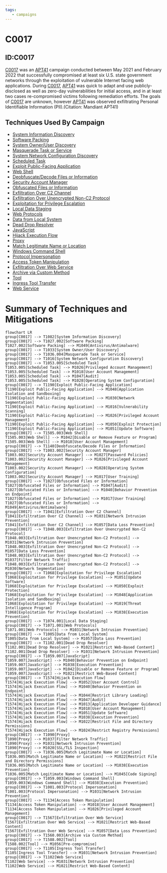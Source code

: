 ```yaml
---
tags:
   - campaigns
---
```

# C0017
## ID:C0017
[C0017](/mitre/campaigns/C0017) was an [APT41](/mitre/groups/G0096) campaign conducted between May 2021 and February 2022 that successfully compromised at least six U.S. state government networks through the exploitation of vulnerable Internet facing web applications. During [C0017](/mitre/campaigns/C0017), [APT41](/mitre/groups/G0096) was quick to adapt and use publicly-disclosed as well as zero-day vulnerabilities for initial access, and in at least two cases re-compromised victims following remediation efforts. The goals of [C0017](/mitre/campaigns/C0017) are unknown, however [APT41](/mitre/groups/G0096) was observed exfiltrating Personal Identifiable Information (PII).(Citation: Mandiant APT41)
## Techniques Used By Campaign
* [System Information Discovery](/mitre/techniques/T1082)
* [Software Packing](/mitre/techniques/T1027/002)
* [System Owner/User Discovery](/mitre/techniques/T1033)
* [Masquerade Task or Service](/mitre/techniques/T1036/004)
* [System Network Configuration Discovery](/mitre/techniques/T1016)
* [Scheduled Task](/mitre/techniques/T1053/005)
* [Exploit Public-Facing Application](/mitre/techniques/T1190)
* [Web Shell](/mitre/techniques/T1505/003)
* [Deobfuscate/Decode Files or Information](/mitre/techniques/T1140)
* [Security Account Manager](/mitre/techniques/T1003/002)
* [Obfuscated Files or Information](/mitre/techniques/T1027)
* [Exfiltration Over C2 Channel](/mitre/techniques/T1041)
* [Exfiltration Over Unencrypted Non-C2 Protocol](/mitre/techniques/T1048/003)
* [Exploitation for Privilege Escalation](/mitre/techniques/T1068)
* [Local Data Staging](/mitre/techniques/T1074/001)
* [Web Protocols](/mitre/techniques/T1071/001)
* [Data from Local System](/mitre/techniques/T1005)
* [Dead Drop Resolver](/mitre/techniques/T1102/001)
* [JavaScript](/mitre/techniques/T1059/007)
* [Hijack Execution Flow](/mitre/techniques/T1574)
* [Proxy](/mitre/techniques/T1090)
* [Match Legitimate Name or Location](/mitre/techniques/T1036/005)
* [Windows Command Shell](/mitre/techniques/T1059/003)
* [Protocol Impersonation](/mitre/techniques/T1001/003)
* [Access Token Manipulation](/mitre/techniques/T1134)
* [Exfiltration Over Web Service](/mitre/techniques/T1567)
* [Archive via Custom Method](/mitre/techniques/T1560/003)
* [Tool](/mitre/techniques/T1588/002)
* [Ingress Tool Transfer](/mitre/techniques/T1105)
* [Web Service](/mitre/techniques/T1102)

# Summary of Techniques and Mitigations
```mermaid
flowchart LR
group[C0017] --> T1082[System Information Discovery]
group[C0017] --> T1027.002[Software Packing]
T1027.002[Software Packing] --> M1049[Antivirus/Antimalware]
group[C0017] --> T1033[System Owner/User Discovery]
group[C0017] --> T1036.004[Masquerade Task or Service]
group[C0017] --> T1016[System Network Configuration Discovery]
group[C0017] --> T1053.005[Scheduled Task]
T1053.005[Scheduled Task] --> M1026[Privileged Account Management]
T1053.005[Scheduled Task] --> M1018[User Account Management]
T1053.005[Scheduled Task] --> M1047[Audit]
T1053.005[Scheduled Task] --> M1028[Operating System Configuration]
group[C0017] --> T1190[Exploit Public-Facing Application]
T1190[Exploit Public-Facing Application] --> M1048[Application Isolation and Sandboxing]
T1190[Exploit Public-Facing Application] --> M1030[Network Segmentation]
T1190[Exploit Public-Facing Application] --> M1016[Vulnerability Scanning]
T1190[Exploit Public-Facing Application] --> M1026[Privileged Account Management]
T1190[Exploit Public-Facing Application] --> M1050[Exploit Protection]
T1190[Exploit Public-Facing Application] --> M1051[Update Software]
group[C0017] --> T1505.003[Web Shell]
T1505.003[Web Shell] --> M1042[Disable or Remove Feature or Program]
T1505.003[Web Shell] --> M1018[User Account Management]
group[C0017] --> T1140[Deobfuscate/Decode Files or Information]
group[C0017] --> T1003.002[Security Account Manager]
T1003.002[Security Account Manager] --> M1027[Password Policies]
T1003.002[Security Account Manager] --> M1026[Privileged Account Management]
T1003.002[Security Account Manager] --> M1028[Operating System Configuration]
T1003.002[Security Account Manager] --> M1017[User Training]
group[C0017] --> T1027[Obfuscated Files or Information]
T1027[Obfuscated Files or Information] --> M1047[Audit]
T1027[Obfuscated Files or Information] --> M1040[Behavior Prevention on Endpoint]
T1027[Obfuscated Files or Information] --> M1017[User Training]
T1027[Obfuscated Files or Information] --> M1049[Antivirus/Antimalware]
group[C0017] --> T1041[Exfiltration Over C2 Channel]
T1041[Exfiltration Over C2 Channel] --> M1031[Network Intrusion Prevention]
T1041[Exfiltration Over C2 Channel] --> M1057[Data Loss Prevention]
group[C0017] --> T1048.003[Exfiltration Over Unencrypted Non-C2 Protocol]
T1048.003[Exfiltration Over Unencrypted Non-C2 Protocol] --> M1031[Network Intrusion Prevention]
T1048.003[Exfiltration Over Unencrypted Non-C2 Protocol] --> M1057[Data Loss Prevention]
T1048.003[Exfiltration Over Unencrypted Non-C2 Protocol] --> M1037[Filter Network Traffic]
T1048.003[Exfiltration Over Unencrypted Non-C2 Protocol] --> M1030[Network Segmentation]
group[C0017] --> T1068[Exploitation for Privilege Escalation]
T1068[Exploitation for Privilege Escalation] --> M1051[Update Software]
T1068[Exploitation for Privilege Escalation] --> M1050[Exploit Protection]
T1068[Exploitation for Privilege Escalation] --> M1048[Application Isolation and Sandboxing]
T1068[Exploitation for Privilege Escalation] --> M1019[Threat Intelligence Program]
T1068[Exploitation for Privilege Escalation] --> M1038[Execution Prevention]
group[C0017] --> T1074.001[Local Data Staging]
group[C0017] --> T1071.001[Web Protocols]
T1071.001[Web Protocols] --> M1031[Network Intrusion Prevention]
group[C0017] --> T1005[Data from Local System]
T1005[Data from Local System] --> M1057[Data Loss Prevention]
group[C0017] --> T1102.001[Dead Drop Resolver]
T1102.001[Dead Drop Resolver] --> M1021[Restrict Web-Based Content]
T1102.001[Dead Drop Resolver] --> M1031[Network Intrusion Prevention]
group[C0017] --> T1059.007[JavaScript]
T1059.007[JavaScript] --> M1040[Behavior Prevention on Endpoint]
T1059.007[JavaScript] --> M1038[Execution Prevention]
T1059.007[JavaScript] --> M1042[Disable or Remove Feature or Program]
T1059.007[JavaScript] --> M1021[Restrict Web-Based Content]
group[C0017] --> T1574[Hijack Execution Flow]
T1574[Hijack Execution Flow] --> M1052[User Account Control]
T1574[Hijack Execution Flow] --> M1040[Behavior Prevention on Endpoint]
T1574[Hijack Execution Flow] --> M1044[Restrict Library Loading]
T1574[Hijack Execution Flow] --> M1047[Audit]
T1574[Hijack Execution Flow] --> M1013[Application Developer Guidance]
T1574[Hijack Execution Flow] --> M1018[User Account Management]
T1574[Hijack Execution Flow] --> M1051[Update Software]
T1574[Hijack Execution Flow] --> M1038[Execution Prevention]
T1574[Hijack Execution Flow] --> M1022[Restrict File and Directory Permissions]
T1574[Hijack Execution Flow] --> M1024[Restrict Registry Permissions]
group[C0017] --> T1090[Proxy]
T1090[Proxy] --> M1037[Filter Network Traffic]
T1090[Proxy] --> M1031[Network Intrusion Prevention]
T1090[Proxy] --> M1020[SSL/TLS Inspection]
group[C0017] --> T1036.005[Match Legitimate Name or Location]
T1036.005[Match Legitimate Name or Location] --> M1022[Restrict File and Directory Permissions]
T1036.005[Match Legitimate Name or Location] --> M1038[Execution Prevention]
T1036.005[Match Legitimate Name or Location] --> M1045[Code Signing]
group[C0017] --> T1059.003[Windows Command Shell]
T1059.003[Windows Command Shell] --> M1038[Execution Prevention]
group[C0017] --> T1001.003[Protocol Impersonation]
T1001.003[Protocol Impersonation] --> M1031[Network Intrusion Prevention]
group[C0017] --> T1134[Access Token Manipulation]
T1134[Access Token Manipulation] --> M1018[User Account Management]
T1134[Access Token Manipulation] --> M1026[Privileged Account Management]
group[C0017] --> T1567[Exfiltration Over Web Service]
T1567[Exfiltration Over Web Service] --> M1021[Restrict Web-Based Content]
T1567[Exfiltration Over Web Service] --> M1057[Data Loss Prevention]
group[C0017] --> T1560.003[Archive via Custom Method]
group[C0017] --> T1588.002[Tool]
T1588.002[Tool] --> M1056[Pre-compromise]
group[C0017] --> T1105[Ingress Tool Transfer]
T1105[Ingress Tool Transfer] --> M1031[Network Intrusion Prevention]
group[C0017] --> T1102[Web Service]
T1102[Web Service] --> M1031[Network Intrusion Prevention]
T1102[Web Service] --> M1021[Restrict Web-Based Content]
```